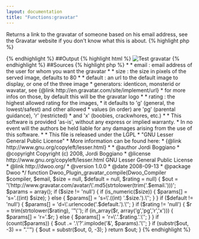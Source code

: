 ```yaml
---
layout: documentation
title: "Functions:gravatar"
---
```


Returns a link to the gravatar of someone based on his email address, see the Gravatar website if you don't know what this is about.
{% highlight php %}
<?php
gravatar(string $email, [ int $size = 80, [ string $default = "", [ string $rating = "g" ]]] )
{% endhighlight %}

* **email**: email address of the user for whom you want the gravatar
* **size**: the size in pixels of the served image, defaults to 80
* **default**: an url to the default image to display, or one of the three image generators: identicon, monsterid or wavatar, see [http://en.gravatar.com/site/implement/url](http://en.gravatar.com/site/implement/url){:target="_blank"} for more infos on those, by default this will be the gravatar logo
* **rating**: the highest allowed rating for the images, it defaults to 'g' (general, the lowest/safest) and other allowed values (in order) are 'pg' (parental guidance), 'r' (restricted) and 'x' (boobies, crackwhores, etc.)

##Example
{% highlight smarty %}
<img src="{gravatar "test@gravatar.com" 20 rating="x"}" alt="Test gravatar" />
{% endhighlight %}

##Output
{% highlight html %}
<img src="http://www.gravatar.com/avatar/df3d4780faaf2446a65ce39eafdfe1c0?s=20&r=x" alt="Test gravatar" />
{% endhighlight %}

##Sources
{% highlight php %}
<?php
/**
 * Returns a link to the gravatar of someone based on his email address, see {@link http://en.gravatar.com/}.
 * <pre>
 *  * email : email address of the user for whom you want the gravatar
 *  * size : the size in pixels of the served image, defaults to 80
 *  * default : an url to the default image to display, or one of the three image 
 *              generators: identicon, monsterid or wavatar, see {@link http://en.gravatar.com/site/implement/url} 
 *              for more infos on those, by default this will be the gravatar logo
 *  * rating : the highest allowed rating for the images, 
 *             it defaults to 'g' (general, the lowest/safest) and other allowed 
 *             values (in order) are 'pg' (parental guidance), 'r' (restricted) 
 *             and 'x' (boobies, crackwhores, etc.)
 * </pre>
 * This software is provided 'as-is', without any express or implied warranty.
 * In no event will the authors be held liable for any damages arising from the use of this software.
 *
 * This file is released under the LGPL
 * "GNU Lesser General Public License"
 * More information can be found here:
 * {@link http://www.gnu.org/copyleft/lesser.html}
 *
 * @author     Jordi Boggiano <j.boggiano@seld.be>
 * @copyright  Copyright (c) 2008, Jordi Boggiano
 * @license    http://www.gnu.org/copyleft/lesser.html  GNU Lesser General Public License
 * @link       http://dwoo.org/
 * @version    1.0.0
 * @date       2008-09-13
 * @package    Dwoo
 */
function Dwoo_Plugin_gravatar_compile(Dwoo_Compiler $compiler, $email, $size = null, $default = null, $rating = null)
{
	$out = '\'http://www.gravatar.com/avatar/\'.md5(strtolower(trim('.$email.')))';
 
	$params = array();
	if ($size != 'null') {
		if (is_numeric($size)) {
			$params[] = 's='.((int) $size);
		} else {
			$params[] = 's=\'.((int) '.$size.').\'';
		}
	}
	if ($default != 'null') {
		$params[] = 'd=\'.urlencode('.$default.').\'';
	}
	if ($rating != 'null') {
		$r = trim(strtolower($rating), '"\'');
		if (in_array($r, array('g','pg','r','x'))) {
			$params[] = 'r='.$r;
		} else {
			$params[] = 'r=\'.'.$rating.'.\'';
		}
	}
	if (count($params)) {
		$out .= '.\'?'.implode('&amp;', $params).'\'';
	}
 
	if (substr($out, -3) == ".''") {
		$out = substr($out, 0, -3);
	}
	return $out;
}
{% endhighlight %}